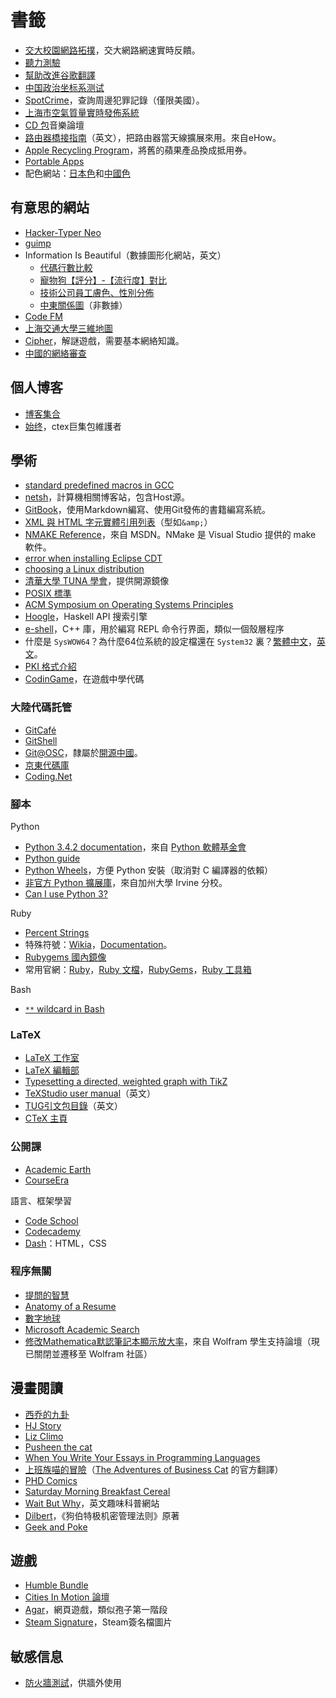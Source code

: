 # 書籤

* [交大校園網路拓撲](http://net.sjtu.edu.cn/info/1011/1209.htm)，交大網路網速實時反饋。
* [聽力測驗](http://www.chiphell.com/thread-254346-1-1.html)
* [幫助改進谷歌翻譯](https://translate.google.com/community)
* [中国政治坐标系测试](http://zuobiao.me/)
* [SpotCrime](http://spotcrime.com/)，查詢周邊犯罪記錄（僅限美國）。
* [上海市空氣質量實時發佈系統](http://www.semc.com.cn/aqi/home/Station.aspx)
* [CD 包](http://www.cdbao.net/)音樂論壇
* [路由器橋接指南](http://www.ehow.com/how_2308651_use-router-as-repeater.html)（英文），把路由器當天線擴展來用。來自eHow。
* [Apple Recycling Program](http://www.apple.com/recycling/gift-card/)，將舊的蘋果產品換成抵用券。
* [Portable Apps](http://portableapps.com/)
* 配色網站：[日本色](http://nipponcolors.com/)和[中國色](http://zhongguose.com/)

## 有意思的網站

* [Hacker-Typer Neo](http://fediafedia.com/neo/ "coding by mashing keyboard")
* [guimp](http://www.guimp.com/ "smallest website in the world")
* Information Is Beautiful（數據圖形化網站，英文）
    * [代碼行數比較](http://www.informationisbeautiful.net/2013/millions-of-lines-of-code/)
    * [寵物狗【評分】-【流行度】對比](http://www.informationisbeautiful.net/visualizations/best-in-show-whats-the-top-data-dog/)
    * [技術公司員工膚色、性別分佈](http://www.informationisbeautiful.net/visualizations/diversity-in-tech/)
    * [中東關係圖](http://www.informationisbeautiful.net/visualizations/the-middle-east-key-players-notable-relationships/)（非數據）
* [Code FM](http://cmd.fm/)
* [上海交通大學三維地圖](http://3dcampus.sjtu.edu.cn/)
* [Cipher](http://www.gamemastertips.com/cipher/cipher.htm)，解謎遊戲，需要基本網絡知識。
* [中國的網絡審查](https://zh.greatfire.org)

## 個人博客

* [博客集合](http://www.daquan8.com/)
* [始终](http://liam0205.me/)，ctex巨集包維護者

## 學術

* [standard predefined macros in GCC](https://gcc.gnu.org/onlinedocs/cpp/Standard-Predefined-Macros.html)
* [netsh](http://www.netsh.org/)，計算機相關博客站，包含Host源。
* [GitBook](https://www.gitbook.com)，使用Markdown編寫、使用Git發佈的書籍編寫系統。
* [XML 與 HTML 字元實體引用列表](http://zh.wikipedia.org/wiki/XML与HTML字符实体引用列表)（型如`&amp;`）
* [NMAKE Reference](https://msdn.microsoft.com/en-us/library/dd9y37ha.aspx)，來自 MSDN。NMake 是 Visual Studio 提供的 make 軟件。
* [error when installing Eclipse CDT](http://askubuntu.com/q/312660/387188)
* [choosing a Linux distribution](http://www.rackspace.com/knowledge_center/article/choosing-a-linux-distribution)
* [清華大學 TUNA 學會](http://tuna.tsinghua.edu.cn/)，提供開源鏡像
* [POSIX 標準](http://pubs.opengroup.org/onlinepubs/9699919799/utilities/contents.html)
* [ACM Symposium on Operating Systems Principles](http://sosp.org/)
* [Hoogle](https://www.haskell.org/hoogle/)，Haskell API 搜索引擎
* [e-shell](http://wanderinghorse.net/computing/shellish/eshell.html)，C++ 庫，用於編寫 REPL 命令行界面，類似一個殼層程序
* 什麼是 `SysWOW64`？為什麼64位系統的設定檔還在 `System32` 裏？[繁體中文](http://blog.xuite.net/auster.lai/twblog/123089423-什麼是SysWow64)，[英文](http://www.samlogic.net/articles/32-64-bit-windows-folder-x86-syswow64.htm)。
* [PKI 格式介紹](https://www.cem.me/pki/index.html)
* [CodinGame](https://www.codingame.com/)，在遊戲中學代碼

### 大陸代碼託管

* [GitCafé](https://gitcafe.com)
* [GitShell](https://gitshell.com)
* [Git@OSC](https://git.oschina.net)，隸屬於[開源中國](https://www.oschina.net)。
* [京東代碼庫](https://code.jd.com)
* [Coding.Net](https://coding.net)

### 腳本

Python

* [Python 3.4.2 documentation](https://docs.python.org/3.4/index.html)，來自 [Python 軟體基金會](https://www.python.org/ "Python Software Foundation")
* [Python guide](http://docs.python-guide.org/en/latest/)
* [Python Wheels](http://pythonwheels.com/)，方便 Python 安裝（取消對 C 編譯器的依賴）
* [非官方 Python 擴展庫](http://www.lfd.uci.edu/~gohlke/pythonlibs/)，來自加州大學 Irvine 分校。
* [Can I use Python 3?](https://caniusepython3.com)

Ruby

* [Percent Strings](https://docs.ruby-lang.org/en/2.6.0/syntax/literals_rdoc.html#label-Percent+Strings)
* 特殊符號：[Wikia](http://ruby.wikia.com/wiki/Special_variable)，[Documentation](https://docs.ruby-lang.org/en/2.6.0/English.html)。
* [Rubygems 國內鏡像](https://gems.ruby-china.com/)
* 常用官網：[Ruby](https://www.ruby-lang.org/zh_tw/)，[Ruby 文檔](http://ruby-doc.org/)，[RubyGems](https://rubygems.org/)，[Ruby 工具箱](https://www.ruby-toolbox.com/)

Bash

* [`**` wildcard in Bash](http://www.linuxjournal.com/content/globstar-new-bash-globbing-option)

### LaTeX

* [LaTeX 工作室](http://www.latexstudio.net/ "LaTeX Studio")
* [LaTeX 編輯部](http://zzg34b.w3.c361.com/index.htm)
* [Typesetting a directed, weighted graph with TikZ](http://tex.stackexchange.com/q/37185/25432 "LaTeX Stack Exchange")
* [TeXStudio user manual](http://texstudio.sourceforge.net/manual/current/usermanual_en.html)（英文）
* [TUG引文包目錄](http://ftp.math.utah.edu/pub//tex/bib/index-table.html)（英文）
* [CTeX 主頁](http://www.ctex.org/HomePage)

### 公開課

* [Academic Earth](http://academicearth.org/)
* [CourseEra](https://www.coursera.org)

語言、框架學習

* [Code School](https://www.codeschool.com/)
* [Codecademy](http://www.codecademy.com/learn)
* [Dash](https://dash.generalassemb.ly)：HTML，CSS

### 程序無關

* [提問的智慧](/doc/oss/smart-questions.html)
* [Anatomy of a Resume](http://www.bu.edu/careers/resumes-cover-letters/resumes/anatomy-of-a-resume/ "Boston University")
* [數字地球](http://www.digitalearth.cn/ "GeoBeans")
* [Microsoft Academic Search](http://academic.research.microsoft.com/)
* [修改Mathematica默認筆記本顯示放大率](http://forums.wolfram.com/student-support/topics/21046 "increasing default font size")，來自 Wolfram 學生支持論壇（現已關閉並遷移至 Wolfram 社區）

## 漫畫閱讀

* [西乔的九卦](http://xiqiao.info/)
* [HJ Story](http://hjstory.tumblr.com/)
* [Liz Climo](http://lizclimo.tumblr.com/)
* [Pusheen the cat](http://pusheen.com/)
* [When You Write Your Essays in Programming Languages](http://somethingofthatilk.com/index.php?id=135)
* [上班族喵的冒險](http://www.businesscat.happyjar.com/zh-hant/)（[The Adventures of Business Cat](http://www.businesscat.happyjar.com/) 的官方翻譯）
* [PHD Comics](http://phdcomics.com/comics.php)
* [Saturday Morning Breakfast Cereal](http://www.smbc-comics.com/)
* [Wait But Why](http://waitbutwhy.com/)，英文趣味科普網站
* [Dilbert](http://dilbert.com/)，《狗伯特极机密管理法则》原著
* [Geek and Poke](http://geek-and-poke.com/)

## 遊戲

* [Humble Bundle](https://www.humblebundle.com/)
* [Cities In Motion 論壇](http://forum.paradoxplaza.com/forum/forumdisplay.php?740-Cities-in-Motion-2)
* [Agar](http://agar.io/)，網頁遊戲，類似孢子第一階段
* [Steam Signature](http://steamsignature.com/)，Steam簽名檔圖片

## 敏感信息

* [防火牆測試](http://www.greatfirewallofchina.org/index.php)，供牆外使用
